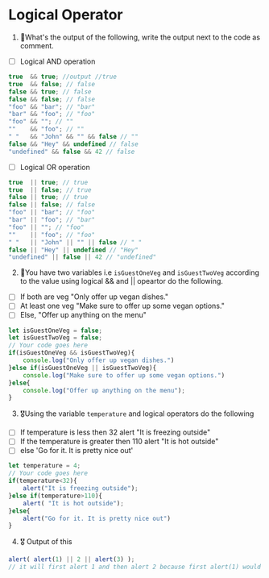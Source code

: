 # Logical Operator

1. 🥇What's the output of the following, write the output next to the code as comment.

* [ ] Logical AND operation

```js
true  && true; //output //true
true  && false; // false
false && true; // false
false && false; // false
"foo" && "bar"; // "bar"
"bar" && "foo"; // "foo"
"foo" && ""; // ""
""    && "foo"; // ""
" "   && "John" && "" && false // ""
false && "Hey" && undefined // false
"undefined" && false && 42 // false
```

* [ ] Logical OR operation
```js
true  || true; // true
true  || false; // true
false || true; // true
false || false; // false
"foo" || "bar"; // "foo"
"bar" || "foo"; // "bar"
"foo" || ""; // "foo"
""    || "foo"; // "foo"
" "   || "John" || "" || false // " "
false || "Hey" || undefined // "Hey"
"undefined" || false || 42 // "undefined"
```

2. 🥈You have two variables i.e `isGuestOneVeg` and  `isGuestTwoVeg` according to the value using logical && and || opeartor do the following.

* [ ] If both are veg "Only offer up vegan dishes."
* [ ] At least one veg  "Make sure to offer up some vegan options."
* [ ] Else, "Offer up anything on the menu"
```js
let isGuestOneVeg = false;
let isGuestTwoVeg = false;
// Your code goes here
if(isGuestOneVeg && isGuestTwoVeg){
    console.log("Only offer up vegan dishes.")
}else if(isGuestOneVeg || isGuestTwoVeg){
    console.log("Make sure to offer up some vegan options.")
}else{
    console.log("Offer up anything on the menu");
}
```


3. 🎖Using the variable `temperature` and logical operators do the following
* [ ] If temperature is less then 32 alert "It is freezing outside"
* [ ] If the temperature is greater then 110 alert "It is hot outside"
* [ ] else 'Go for it. It is pretty nice out'
```js
let temperature = 4;
// Your code goes here
if(temperature<32){
    alert("It is freezing outside");
}else if(temperature>110){
    alert( "It is hot outside");
}else{
    alert("Go for it. It is pretty nice out")
}
```

4. 🎖 Output of this
```js
alert( alert(1) || 2 || alert(3) );
// it will first alert 1 and then alert 2 because first alert(1) would be evaluated and then it will be checked for truthy value but alert(1) would return undefined but OR operator looks for first falsey value till it reaches at the end. So it will check 2 which is a truthy value and return it to alert() and that value would be alerted.
```
